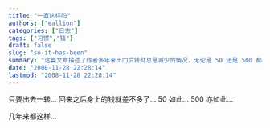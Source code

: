 ```yaml
---
title: "一直这样吗"
authors: ["eallion"]
categories: ["日志"]
tags: ["习惯","钱"]
draft: false
slug: "so-it-has-been"
summary: "这篇文章描述了作者多年来出门后钱财总是减少的情况，无论是 50 还是 500 都一样。"
date: "2008-11-28 22:28:14"
lastmod: "2008-11-28 22:28:14"
---
```


只要出去一转...
回来之后身上的钱就差不多了...
50 如此...
500 亦如此...

几年来都这样...
